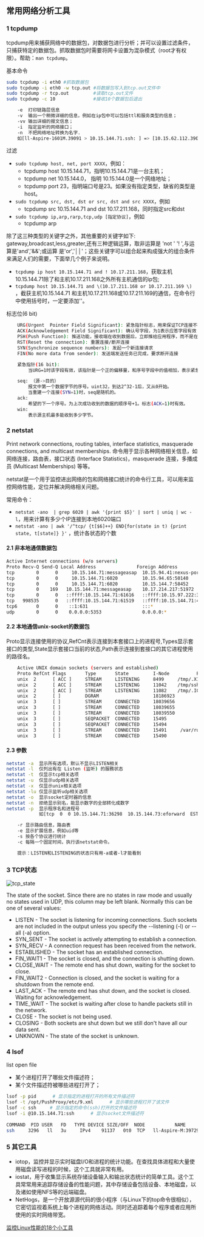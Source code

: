 ## 常用网络分析工具

### 1 tcpdump
tcpdump用来捕获网络中的数据包，对数据包进行分析；并可以设置过滤条件，只捕获特定的数据包。抓取数据包时需要将网卡设置为混杂模式（root才有权限）。帮助：`man tcpdump`。

基本命令
```sh
sudo tcpdump -i eth0 #抓取数据包
sudo tcpdump -i eth0 -w tcp.out #将数据包写入到tcp.out文件中
sudo tcpdump -r tcp.out         #读取tcp.out文件
sudo tcpdump -c 10              #接收10个数据包后退出

    -e  打印链路层信息 
    -v  输出一个稍微详细的信息，例如在ip包中可以包括ttl和服务类型的信息； 
    -vv 输出详细的报文信息； 
    -i  指定监听的网络接口； 
    -n  不把网络地址转换为名字. 
    如[ll-Aspire-1601M.39091 > 10.15.144.71.ssh: ] => [10.15.62.112.39091 > 10.15.144.71.22:] 
```
    
过滤
* `sudo tcpdump host, net, port XXXX`，例如：
    * tcpdump host 10.15.144.71，指明10.15.144.71是一台主机；
    * tcpdump net 10.15.144.0， 指明 10.15.144.0是一个网络地址；
    * tcpdump port 23，指明端口号是23。如果没有指定类型，缺省的类型是host。 
* `sudo tcpdump src, dst, dst or src, dst and src XXXX`，例如
    * tcpdump src 10.15.144.71 and dst 10.17.211.168，同时指定src和dst
* `sudo tcpdump ip,arp,rarp,tcp,udp [指定协议]`，例如
    * tcpdump arp

除了这三种类型的关键字之外，其他重要的关键字如下: gateway,broadcast,less,greater,还有三种逻辑运算，取非运算是 'not ' '! ',与运算是'and','&&';或运算 是'or','││'；这些关键字可以组合起来构成强大的组合条件来满足人们的需要，下面举几个例子来说明。
- `tcpdump ip host 10.15.144.71 and ! 10.17.211.168`，获取主机10.15.144.71除了和主机10.17.211.168之外所有主机通信的ip包; 
- `tcpdump host 10.15.144.71 and \(10.17.211.168 or 10.17.211.169 \) `，截获主机10.15.144.71 和主机10.17.211.168或10.17.211.169的通信，在命令行中使用括号时，一定要添加'\'。


标志位(6 bit)
```sh
    URG(Urgent  Pointer Field Significant): 紧急指针标志，用来保证TCP连接不被中断，并且督促中间设备尽快处理这些数据。
    ACK(Acknowledgement Field Significant): 确认号字段，为1表示应答字段有效（即TCP报文中含有应答号）。
    PSH(Push Function): 推送功能，接收端在收到数据后，立即推给应用程序，而不是在缓冲区中排队。
    RST(Reset the connection): 重置连接/断开连接
    SYN(Synchronize sequence numbers): 发起一个新连接请求
    FIN(No more data from sender): 发送端发送任务已完成，要求断开连接

    紧急指针(16 bit):
        当URG=1时该字段有效，该指针是一个正的偏移量，和序号字段中的值相加，表示紧急数据最后一个字节的序号。

    seq: （源->目的）
        报文中第一个数据字节的序号。uint32，到达2^32-1后，又从0开始。
        当重建一个连接(SYN=1)时，seq是随机的。
    ack:
        希望的下一个序号。为上次成功收到的数据的顺序号+1。标志(ACK=1)时有效。
    win:
        表示源主机最多能收到多少字节。
```

### 2 netstat
Print network connections, routing tables, interface statistics, masquerade connections, and multicast memberships. 命令用于显示各种网络相关信息，如网络连接，路由表，接口状态 (Interface Statistics)，masquerade 连接，多播成员 (Multicast Memberships) 等等。 

netstat是一个用于监控进出网络的包和网络接口统计的命令行工具，可以用来监控网络性能，定位并解决网络相关问题。

常用命令：
* `netstat -ano  | grep 6020 | awk '{print $5}' | sort | uniq | wc -l`，用来计算有多少个IP连接到本地6020端口
* `netstat -ano | awk '/^tcp/ {t[$6]++} END{for(state in t) {print state, t[state]} }'` ，统计各状态的个数

#### 2.1 非本地通信数据包
```sh
Active Internet connections (w/o servers)
Proto Recv-Q Send-Q Local Address               Foreign Address             State      
tcp        0      0     10.15.144.71:messageasap  10.15.94.41:nexus-portal    ESTABLISHED 
tcp        0      0     10.15.144.71:6020         10.15.94.65:50140      ESTABLISHED 
tcp        0      0     10.15.144.71:6020         10.15.144.7:58452      ESTABLISHED 
tcp        0    169   10.15.144.71:messageasap    10.17.214.217:51972    ESTABLISHED  --- 发送队列中，有数据包堆积
tcp        0      0   ::ffff:10.15.144.71:61616   ::ffff:10.15.97.222:38038    TIME_WAIT   
tcp   998535      0   ::ffff:10.15.144.71:61519   ::ffff:10.15.144.71:43774    ESTABLISHED  --- 接收队列中，有数据包堆积
tcp6       0      0    ::1:631                    :::*                         LISTEN     
udp        0      0    0.0.0.0:5353               0.0.0.0:*  
```

#### 2.2 本地通信unix-socket的数据包 
Proto显示连接使用的协议,RefCnt表示连接到本套接口上的进程号,Types显示套接口的类型,State显示套接口当前的状态,Path表示连接到套接口的其它进程使用的路径名。 
```sh
    Active UNIX domain sockets (servers and established)
    Proto RefCnt Flags       Type       State         I-Node          Path
    unix  2      [ ACC ]     STREAM     LISTENING     8499     /tmp/.X11-unix/X0
    unix  2      [ ACC ]     STREAM     LISTENING     11042    /tmp/ssh-rXkTPW1744/agent.1744
    unix  2      [ ACC ]     STREAM     LISTENING     11082    /tmp/.ICE-unix/1744
    unix  2      [ ]         DGRAM                    18186923 
    unix  3      [ ]         STREAM     CONNECTED     18039656 
    unix  3      [ ]         STREAM     CONNECTED     18039655 
    unix  3      [ ]         STREAM     CONNECTED     18039550 
    unix  3      [ ]         SEQPACKET  CONNECTED     15495    
    unix  3      [ ]         SEQPACKET  CONNECTED     15494    
    unix  3      [ ]         STREAM     CONNECTED     15491     /var/run/dbus/system_bus_socket
    unix  3      [ ]         STREAM     CONNECTED     15490     
```

#### 2.3 参数
```sh
netstat -a  显示所有选项，默认不显示LISTEN相关
netstat -l  仅列出有在 Listen (监听) 的服務状态
netstat -t  仅显示tcp相关选项 
netstat -u  仅显示udp相关选项
netstat -x  仅显示unix相关选项
netstat -lu 仅显示监听udp相关选项
netstat -o  显示socket定时器的信息
netstat -n  拒绝显示别名，能显示数字的全部转化成数字
netstat -p  显示程序名和进程号 
            如[tcp  0  0 10.15.144.71:36298  10.15.144.73:eforward  ESTABLISHED  26848/./pushproxy_V] 

    -r 显示路由信息，路由表 
    -e 显示扩展信息，例如uid等 
    -s 按各个协议进行统计 
    -c 每隔一个固定时间，执行该netstat命令。 

    提示：LISTEN和LISTENING的状态只有用-a或者-l才能看到 
```

### 3 TCP状态

![tcp_state](https://github.com/justscu/BL/blob/master/pics/network_4_1.png)

The state of the socket. Since there are no states in raw mode and usually no states used in UDP, this
column may be left blank. Normally this can be one of several values:
* LISTEN - The  socket is listening for incoming connections.  Such sockets are not included in the output
unless you specify the --listening (-l) or --all (-a) option.
* SYN_SENT - The socket is actively attempting to establish a connection.
* SYN_RECV - A connection request has been received from the network.
* ESTABLISHED - The socket has an established connection.
* FIN_WAIT1 - The socket is closed, and the connection is shutting down.
* CLOSE_WAIT - The remote end has shut down, waiting for the socket to close.
* FIN_WAIT2 - Connection is closed, and the socket is waiting for a shutdown from the remote end.
* LAST_ACK - The remote end has shut down, and the socket is closed. Waiting for acknowledgement.
* TIME_WAIT - The socket is waiting after close to handle packets still in the network.
* CLOSE - The socket is not being used.
* CLOSING - Both sockets are shut down but we still don't have all our data sent.
* UNKNOWN - The state of the socket is unknown.

### 4 lsof
list open file
- 某个进程打开了哪些文件描述符；
- 某个文件描述符被哪些进程打开了； 
```sh
lsof -p pid      # 显示指定的进程打开的所有文件描述符
lsof -t /opt/PushProxy/etc/9.xml      # 显示哪些进程打开了该文件
lsof -c ssh     # 显示指定的命令(ssh)打开的文件描述符
lsof -i @10.15.144.71:ssh      # 显示socket文件描述符
 
COMMAND  PID USER   FD   TYPE DEVICE SIZE/OFF  NODE           NAME
ssh     3296   ll   3u     IPv4    91137   0t0  TCP   ll-Aspire-M:39729->10.15.144.71:ssh (ESTABLISHED) 
```

### 5 其它工具
- iotop，监控并显示实时磁盘I/O和进程的统计功能。在查找具体进程和大量使用磁盘读写进程的时候，这个工具就非常有用。
- iostat，用于收集显示系统存储设备输入和输出状态统计的简单工具。这个工具常常用来追踪存储设备的性能问题，其中存储设备包括设备、本地磁盘，以及诸如使用NFS等的远端磁盘。
- NetHogs，是一个开放源源代码的很小程序（与Linux下的top命令很相似），它密切监视着系统上每个进程的网络活动。同时还追踪着每个程序或者应用所使用的实时网络带宽。

[监控Linux性能的18个小工具](http://www.oschina.net/translate/command-line-tools-to-monitor-linux-performance?cmp&p=1#)
